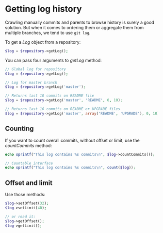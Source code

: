Getting log history
===================

Crawling manually commits and parents to browse history is surely a good
solution. But when it comes to ordering them or aggregate them from
multiple branches, we tend to use `git log`.

To get a *Log* object from a repository:

```php
$log = $repository->getLog();
```

You can pass four arguments to *getLog* method:

```php
// Global log for repository
$log = $repository->getLog();

// Log for master branch
$log = $repository->getLog('master');

// Returns last 10 commits on README file
$log = $repository->getLog('master', 'README', 0, 10);

// Returns last 10 commits on README or UPGRADE files
$log = $repository->getLog('master', array('README', 'UPGRADE'), 0, 10);
```

Counting
--------

If you want to count overall commits, without offset or limit, use the
*countCommits* method:

```php
echo sprintf("This log contains %s commits\n", $log->countCommits());

// Countable interface
echo sprintf("This log contains %s commits\n", count($log));
```

Offset and limit
----------------

Use those methods:

```php
$log->setOffset(32);
$log->setLimit(40);

// or read it:
$log->getOffset();
$log->getLimit();
```
